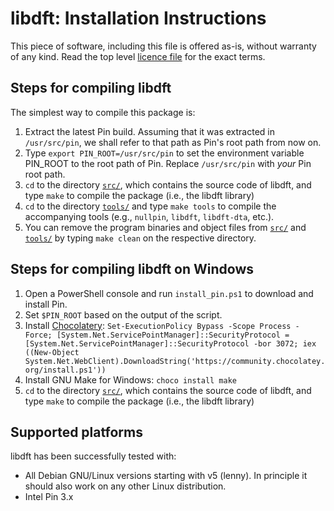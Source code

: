 # libdft: Installation Instructions

This piece of software, including this file is offered as-is, without warranty
of any kind. Read the top level [licence file](LICENSE) for the exact terms.

## Steps for compiling libdft
The simplest way to compile this package is:

  1. Extract the latest Pin build. Assuming that it was extracted in
     `/usr/src/pin`, we shall refer to that path as Pin's root path
      from now on.
  2. Type `export PIN_ROOT=/usr/src/pin` to set the environment
     variable PIN_ROOT to the root path of Pin. Replace `/usr/src/pin`
     with *your* Pin root path.
  3. `cd` to the directory [`src/`](src), which contains the source code of libdft,
     and type `make` to compile the package (i.e., the libdft library)
  4. `cd` to the directory [`tools/`](tools) and type `make tools` to compile the
     accompanying tools (e.g., `nullpin`, `libdft`, `libdft-dta`, etc.).
  5. You can remove the program binaries and object files from [`src/`](src)
     and [`tools/`](tools) by typing `make clean` on the respective directory.

## Steps for compiling libdft on Windows

  1. Open a PowerShell console and run `install_pin.ps1` to download and install Pin.
  2. Set `$PIN_ROOT` based on the output of the script.
  3. Install [Chocolatery](https://chocolatey.org/): `Set-ExecutionPolicy Bypass -Scope Process -Force; [System.Net.ServicePointManager]::SecurityProtocol = [System.Net.ServicePointManager]::SecurityProtocol -bor 3072; iex ((New-Object System.Net.WebClient).DownloadString('https://community.chocolatey.org/install.ps1'))`
  4. Install GNU Make for Windows: `choco install make`
  5. `cd` to the directory [`src/`](src), which contains the source code of libdft,
     and type `make` to compile the package (i.e., the libdft library)

## Supported platforms
libdft has been successfully tested with:

  * All Debian GNU/Linux versions starting with v5 (lenny).
    In principle it should also work on any other Linux distribution.
  * Intel Pin 3.x
